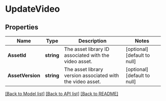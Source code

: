 # UpdateVideo

## Properties
Name | Type | Description | Notes
------------ | ------------- | ------------- | -------------
**AssetId** | **string** | The asset library ID associated with the video asset. | [optional] [default to null]
**AssetVersion** | **string** | The asset library version associated with the video asset. | [optional] [default to null]

[[Back to Model list]](../README.md#documentation-for-models) [[Back to API list]](../README.md#documentation-for-api-endpoints) [[Back to README]](../README.md)

